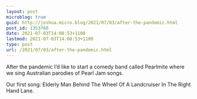 ```yaml
---
layout: post
microblog: true
guid: http://joshua.micro.blog/2021/07/03/after-the-pandemic.html
post_id: 1353760
date: 2021-07-03T14:08:53+1100
lastmod: 2021-07-03T14:08:53+1100
type: post
url: /2021/07/03/after-the-pandemic.html
---
```

After the pandemic I’d like to start a comedy band called Pearlmite where we sing Australian parodies of Pearl Jam songs.

Our first song: Elderly Man Behind The Wheel Of A Landcruiser In The Right Hand Lane.
